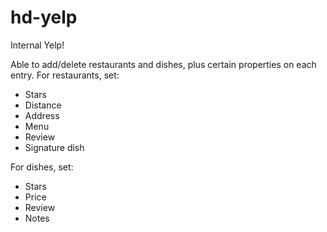 # hd-yelp

Internal Yelp!

Able to add/delete restaurants and dishes, plus certain properties on each entry.
For restaurants, set:
- Stars
- Distance
- Address
- Menu
- Review
- Signature dish

For dishes, set:
- Stars
- Price
- Review
- Notes
